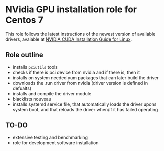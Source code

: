 # NVidia GPU installation role for Centos 7

This role follows the latest instructions of the newest version of available
drivers, avaiable at [NVIDIA CUDA Installation Guide for
Linux](https://docs.nvidia.com/cuda/pdf/CUDA_Installation_Guide_Linux.pdf).

## Role outline

- installs `pciutils` tools
- checks if there is pci device from nvidia and if there is, then it
- installs on system needed yum packages that can later build the driver
- downloads the .run driver from nvidia (driver version is defined in defualts)
- installs and compile the driver module
- blacklists nouveau
- installs systemd service file, that automatically loads the driver upons system
  boot, and that reloads the driver when/if it has failed operating

## TO-DO
- extensive testing and benchmarking
- role for development software installation
